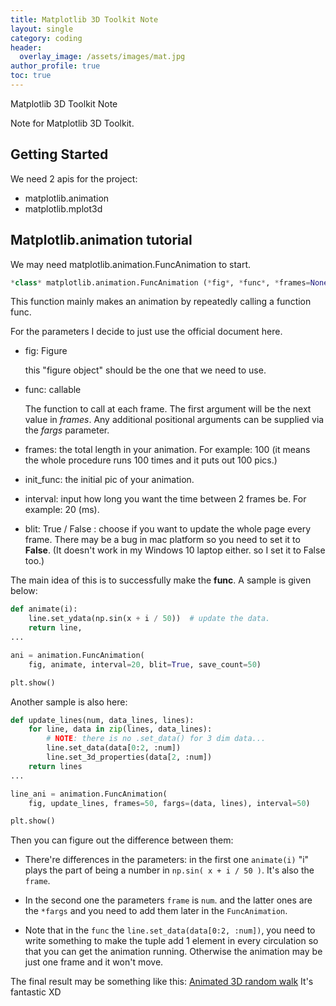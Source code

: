 ```yaml
---
title: Matplotlib 3D Toolkit Note
layout: single
category: coding
header:
  overlay_image: /assets/images/mat.jpg
author_profile: true
toc: true
---
```

Matplotlib 3D Toolkit Note

Note for Matplotlib 3D Toolkit. 

## Getting Started

We need 2 apis for the project:

* matplotlib.animation
* matplotlib.mplot3d

## Matplotlib.animation tutorial

We may need matplotlib.animation.FuncAnimation to start.
```python
*class* matplotlib.animation.FuncAnimation (*fig*, *func*, *frames=None*, *init_func=None*, *fargs=None*, *save_count=None*, ***, *cache_frame_data=True*, ***kwargs*)
```

This function mainly makes an animation by repeatedly calling a function func.

For the parameters I decide to just use the official document here.

* fig: Figure

  this "figure object" should be the one that we need to use.

* func: callable

  The function to call at each frame. The first argument will be the next value in *frames*. Any additional positional arguments can be supplied via the *fargs* parameter.

* frames: the total length in your animation. For example: 100 (it means the whole procedure runs 100 times and it puts out 100 pics.)

* init_func: the initial pic of your animation.

* interval: input how long you want the time between 2 frames be. For example: 20 (ms).

* blit: True / False : choose if you want to update the whole page every frame. There may be a bug in mac platform so you need to set it to **False**. (It doesn't work in my Windows 10 laptop either. so I set it to False too.)

The main idea of this is to successfully make the **func**. A sample is given below:

```python
def animate(i):
    line.set_ydata(np.sin(x + i / 50))  # update the data.
    return line,
...

ani = animation.FuncAnimation(
    fig, animate, interval=20, blit=True, save_count=50)

plt.show()
```

Another sample is also here:

```python
def update_lines(num, data_lines, lines):
    for line, data in zip(lines, data_lines):
        # NOTE: there is no .set_data() for 3 dim data...
        line.set_data(data[0:2, :num])
        line.set_3d_properties(data[2, :num])
    return lines
...

line_ani = animation.FuncAnimation(
    fig, update_lines, frames=50, fargs=(data, lines), interval=50)

plt.show()
```

Then you can figure out the difference between them:

* There're differences in the parameters: in the first one `animate(i)` "i" plays the part of being a number in `np.sin( x + i / 50 )`. It's also the `frame`.

* In the second one the parameters `frame` is `num`. and the latter ones are the `*fargs` and you need to add them later in the `FuncAnimation`.

* Note that in the `func` the `line.set_data(data[0:2, :num])`, you need to write something to make the tuple add 1 element in every circulation so that you can get the animation running. Otherwise the animation may be just one frame and it won't move.

The final result may be something like this: [Animated 3D random walk](https://matplotlib.org/gallery/animation/random_walk.html) It's fantastic XD